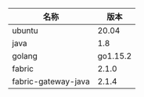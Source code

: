 
|  **名称** | **版本** | 
| -------------|-------------|
| ubuntu |20.04  | 
| java |1.8  | 
| golang |go1.15.2 |
| fabric |2.1.0 |
| fabric-gateway-java |2.1.4 |